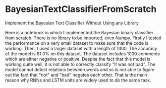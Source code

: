 # BayesianTextClassifierFromScratch
Implement the Bayesian Text Classifier Without Using any Library

Here is a notebook in which I implemented the Bayesian binary classifier from scratch. There is no library to be imported, even Numpy. Firstly I tested the performance on a very small dataset to make sure that the code is working. Then, I used a larger dataset with a length of 1000. The accuracy of the model is 81.0% on this dataset. The dataset includes 1000 comments which are either negative or positive.  Despite the fact that this model is working quite well, it is not able to correctly classify "It was not bad". The model cannot detect relations between words and so is not able to figure out the fact that "not" and "bad" negates each other. That is the main reason why RNNs and LSTM units are widely used to do the same task.
